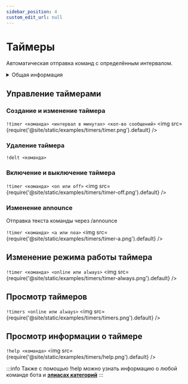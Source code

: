 ```yaml
---
sidebar_position: 4
custom_edit_url: null
---
```


# Таймеры

Автоматическая отправка команд с определённым интервалом.

<details>
  <summary>Общая информация</summary>
  <ul>
    <li><b>Название:</b> timer</li>
    <li><b>Элиасы:</b> delt, timers</li>
    <li><b>Кулдаун:</b> общий 3 секунды</li>
    <li><a href="https://github.com/Relanit/ModBoty/blob/master/ModBoty/cogs/timers.py"><b>Исходный код</b></a></li>
  </ul>
</details>

## Управление таймерами

### Создание и изменение таймера
`!timer <команда> <интервал в минутах> <кол-во сообщений>`
<img src={require('@site/static/examples/timers/timer.png').default} />

### Удаление таймера
`!delt <команда>`

### Включение и выключение таймера
`!timer <команда> <on или off>`
<img src={require('@site/static/examples/timers/timer-off.png').default} />

### Изменение announce
Отправка текста команды через /announce

`!timer <команда> <a или noa>`
<img src={require('@site/static/examples/timers/timer-a.png').default} />

## Изменение режима работы таймера
`!timer <команда> <online или always>`
<img src={require('@site/static/examples/timers/timer-always.png').default} />

## Просмотр таймеров 
`!timers <online или always>`
<img src={require('@site/static/examples/timers/timers.png').default} />

## Просмотр информации о таймере
`!help <команда>`
<img src={require('@site/static/examples/timers/help.png').default} /> <p></p>

:::info
Также с помощью !help можно узнать информацию о любой команде бота и **[элиасах категорий](stream-info.md#добавить-элиас)**
:::